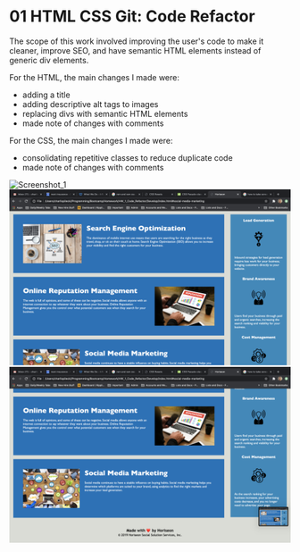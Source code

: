 # 01 HTML CSS Git: Code Refactor

The scope of this work involved improving the user's code to make it cleaner, improve SEO, and have semantic HTML elements instead of generic div elements.  

For the HTML, the main changes I made were:
* adding a title
* adding descriptive alt tags to images
* replacing divs with semantic HTML elements
* made note of changes with comments

For the CSS, the main changes I made were:
* consolidating repetitive classes to reduce duplicate code
* made note of changes with comments 

![Screenshot_1](Screenshots/Screenshot_1.png)
![Screenshot_2](Screenshots/Screenshot_2.png)
![Screenshot_3](Screenshots/Screenshot_3.png)
